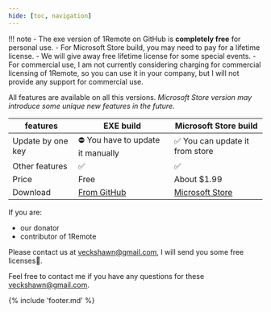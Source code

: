 ```yaml
---
hide: [toc, navigation]
---
```


!!! note
    - The exe version of 1Remote on GitHub is **completely free** for personal use.
    - For Microsoft Store build, you may need to pay for a lifetime license.
    - We will give away free lifetime license for some special events.
    - For commercial use, I am not currently considering charging for commercial licensing of 1Remote, so you can use it in your company, but I will not provide any support for commercial use.

All features are available on all this versions. *Microsoft Store version may introduce some unique new features in the future.*

| features          | EXE build                                                  | Microsoft Store build                                                     |
| ----------------- | ---------------------------------------------------------- | ------------------------------------------------------------------------- |
| Update by one key | ⛔   You have to update it manually                         | ✅  You can update it from store                                           |
| Other features    | ✅                                                          | ✅                                                                         |
| Price             | Free                                                       | About $1.99                                                               |
| Download          | [From GitHub](https://github.com/1Remote/1Remote/releases) | [Microsoft Store](https://www.microsoft.com/store/productId/9PNMNF92JNFP) |

If you are:

- our donator
- contributor of 1Remote

Please contact us at  [veckshawn@gmail.com](mailto:veckshawn@gmail.com), I will send you some free licenses💖.

Feel free to contact me if you have any questions for these [veckshawn@gmail.com](mailto:veckshawn@gmail.com).

{% include 'footer.md' %}

